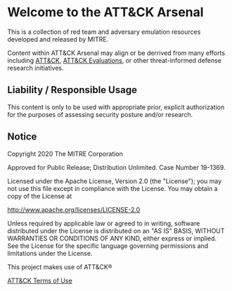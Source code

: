# Welcome to the ATT&CK Arsenal

This is a collection of red team and adversary emulation resources developed and released by MITRE.

Content within ATT&CK Arsenal may align or be derrived from many efforts including [ATT&CK](https://attack.mitre.org/), [ATT&CK Evaluations](https://attackevals.mitre.org/), or other threat-informed defense research initiatives.

## Liability / Responsible Usage

This content is only to be used with appropriate prior, explicit authorization for the purposes of assessing security posture and/or research.

## Notice

Copyright 2020 The MITRE Corporation

Approved for Public Release; Distribution Unlimited. Case Number 19-1369.

Licensed under the Apache License, Version 2.0 (the "License");
you may not use this file except in compliance with the License.
You may obtain a copy of the License at

   http://www.apache.org/licenses/LICENSE-2.0

Unless required by applicable law or agreed to in writing, software
distributed under the License is distributed on an "AS IS" BASIS,
WITHOUT WARRANTIES OR CONDITIONS OF ANY KIND, either express or implied.
See the License for the specific language governing permissions and
limitations under the License.

This project makes use of ATT&CK®

[ATT&CK Terms of Use](https://attack.mitre.org/resources/terms-of-use/)